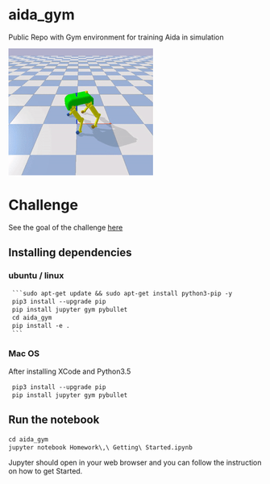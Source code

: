 # aida_gym
Public Repo with Gym environment for training Aida in simulation

![Alt text](walk.gif?raw=true "Aida Walking")

# Challenge

See the goal of the challenge [here](https://docs.google.com/document/d/1XUVIDvSmAYZBO2ANfjU7D1XXT4yvY1EcyjS3YgeVnL8/edit?usp=sharing)

## Installing dependencies 

### ubuntu / linux
     ```sudo apt-get update && sudo apt-get install python3-pip -y
     pip3 install --upgrade pip
     pip install jupyter gym pybullet
     cd aida_gym
     pip install -e .
     ```

### Mac OS 
 After installing XCode and Python3.5

     pip3 install --upgrade pip
     pip install jupyter gym pybullet

## Run the notebook 

```
cd aida_gym
jupyter notebook Homework\,\ Getting\ Started.ipynb 
```

Jupyter should open in your web browser and you can follow the instruction on how to get Started.

     



